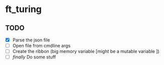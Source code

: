 # ft_turing

## TODO
- [x] Parse the json file
- [ ] Open file from cmdline args
- [ ] Create the ribbon (big memory variable [might be a mutable variable <avoid this solution at all cost>])
- [ ] *finally* Do some stuff
